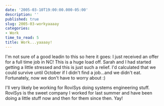 ```yaml
---
date: '2005-03-10T19:00:00.000-05:00'
description: ''
published: true
slug: 2005-03-workyaaaay
categories:
- Work
time_to_read: 5
title: Work...yaaaay!
---
```


I'm not sure of a good leadin to this so here it goes: I just received an offer for a full time job in NC! This is a huge load off. Sarah and I had started getting a little stressed and this is just such a relief. I'd calculated that we could survive until October if I didn't find a job...and we didn't eat. Fortunately, now we don't have to worry about :)

I'll very likely be working for RoviSys doing systems engineering stuff. RoviSys is the sweet company I worked for last summer and have been doing a little stuff now and then for them since then. Yay!